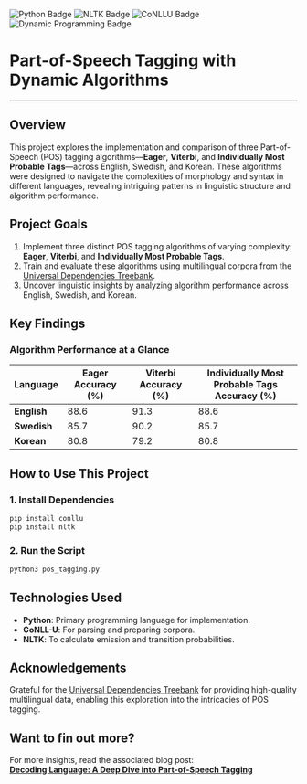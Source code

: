 
![Python Badge](https://img.shields.io/badge/Python-3776AB?logo=python&logoColor=white&style=flat)  ![NLTK Badge](https://img.shields.io/badge/NLTK-3776AB?logo=nltk&logoColor=white&style=flat)  ![CoNLLU Badge](https://img.shields.io/badge/CoNLLU-3776AB?logo=conllu&logoColor=white&style=flat)  ![Dynamic Programming Badge](https://img.shields.io/badge/Dynamic_Programming-3776AB?logo=dynamicprogramming&logoColor=white&style=flat)  
# **Part-of-Speech Tagging with Dynamic Algorithms**  

---

## **Overview**  
This project explores the implementation and comparison of three Part-of-Speech (POS) tagging algorithms—**Eager**, **Viterbi**, and **Individually Most Probable Tags**—across English, Swedish, and Korean. These algorithms were designed to navigate the complexities of morphology and syntax in different languages, revealing intriguing patterns in linguistic structure and algorithm performance.

## **Project Goals**  
1. Implement three distinct POS tagging algorithms of varying complexity: **Eager**, **Viterbi**, and **Individually Most Probable Tags**.  
2. Train and evaluate these algorithms using multilingual corpora from the [Universal Dependencies Treebank](https://universaldependencies.org).  
3. Uncover linguistic insights by analyzing algorithm performance across English, Swedish, and Korean.  


## **Key Findings**  
### Algorithm Performance at a Glance  
| **Language** | **Eager Accuracy (%)** | **Viterbi Accuracy (%)** | **Individually Most Probable Tags Accuracy (%)** |
|--------------|--------------------------|---------------------------|-----------------------------------------------| 
| **English**  | 88.6                    | 91.3                      | 88.6                                          |
| **Swedish**  | 85.7                    | 90.2                      | 85.7                                          |
| **Korean**   | 80.8                    | 79.2                      | 80.8                                          |


## **How to Use This Project**  
### **1. Install Dependencies**  
```bash
pip install conllu
pip install nltk
```

### **2. Run the Script**  
```bash
python3 pos_tagging.py
```

## **Technologies Used**  
- **Python**: Primary programming language for implementation.  
- **CoNLL-U**: For parsing and preparing corpora.  
- **NLTK**: To calculate emission and transition probabilities.  


## **Acknowledgements**  
Grateful for the [Universal Dependencies Treebank](https://universaldependencies.org) for providing high-quality multilingual data, enabling this exploration into the intricacies of POS tagging.  


## **Want to fin out more?**  

For more insights, read the associated blog post:  
[**Decoding Language: A Deep Dive into Part-of-Speech Tagging**](https://emmahorton.me/projects/PartsOfSpeechBlog/PartsOfSpeechBlog.html)  

